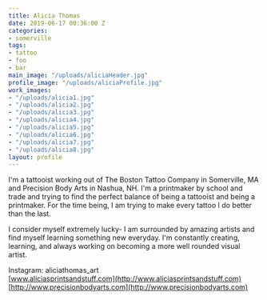 ```yaml
---
title: Alicia Thomas
date: 2019-06-17 00:36:00 Z
categories:
- somerville
tags:
- tattoo
- foo
- bar
main_image: "/uploads/aliciaHeader.jpg"
profile_image: "/uploads/aliciaProfile.jpg"
work_images:
- "/uploads/alicia1.jpg"
- "/uploads/alicia2.jpg"
- "/uploads/alicia3.jpg"
- "/uploads/alicia4.jpg"
- "/uploads/alicia5.jpg"
- "/uploads/alicia6.jpg"
- "/uploads/alicia7.jpg"
- "/uploads/alicia8.jpg"
layout: profile
---
```


I'm a tattooist working out of The Boston Tattoo Company in Somerville, MA and Precision Body Arts in Nashua, NH. I'm a printmaker by school and trade and trying to find the perfect balance of being a tattooist and being a printmaker. For the time being, I am trying to make every tattoo I do better than the last.

I consider myself extremely lucky- I am surrounded by amazing artists and find myself learning something new everyday. I'm constantly creating, learning, and always working on becoming a more well rounded visual artist.  
  
Instagram: aliciathomas_art  
[www.aliciasprintsandstuff.com](http://www.aliciasprintsandstuff.com)  
[http://www.precisionbodyarts.com](http://www.precisionbodyarts.com)  